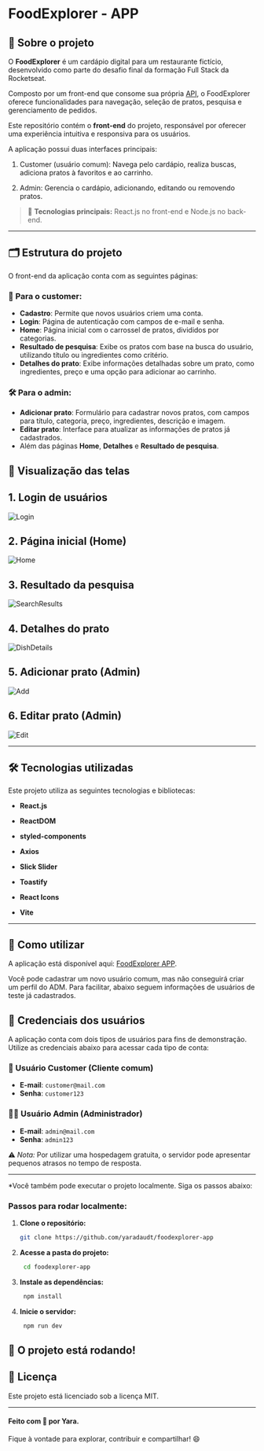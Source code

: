 # FoodExplorer - APP

## 📖 Sobre o projeto

O **FoodExplorer** é um cardápio digital para um restaurante fictício, desenvolvido como parte do desafio final da formação Full Stack da Rocketseat.  

Composto por um front-end que consome sua própria [API](https://github.com/yaradaudt/foodexplorer-api), o FoodExplorer oferece funcionalidades para navegação, seleção de pratos, pesquisa e gerenciamento de pedidos.  

Este repositório contém o **front-end** do projeto, responsável por oferecer uma experiência intuitiva e responsiva para os usuários.

A aplicação possui duas interfaces principais:

1. Customer (usuário comum): Navega pelo cardápio, realiza buscas, adiciona pratos à favoritos e ao carrinho.

2. Admin: Gerencia o cardápio, adicionando, editando ou removendo pratos.

> 🚀 **Tecnologias principais:** React.js no front-end e Node.js no back-end.

---

## 🗂 Estrutura do projeto

O front-end da aplicação conta com as seguintes páginas:

### 👤 Para o customer:

- **Cadastro**: Permite que novos usuários criem uma conta.
- **Login**: Página de autenticação com campos de e-mail e senha.
- **Home**: Página inicial com o carrossel de pratos, divididos por categorias.
- **Resultado de pesquisa**: Exibe os pratos com base na busca do usuário, utilizando título ou ingredientes como critério.
- **Detalhes do prato**: Exibe informações detalhadas sobre um prato, como ingredientes, preço e uma opção para adicionar ao carrinho.

### 🛠️ Para o admin:

- **Adicionar prato**: Formulário para cadastrar novos pratos, com campos para título, categoria, preço, ingredientes, descrição e imagem.
- **Editar prato**: Interface para atualizar as informações de pratos já cadastrados.
- Além das páginas **Home**, **Detalhes** e **Resultado de pesquisa**.

## 📸 Visualização das telas


**1. Login de usuários**
--
![Login](https://github.com/user-attachments/assets/cbb519e8-923a-4d89-b276-d18759ffa55d)


**2. Página inicial (Home)**  
--
![Home](https://github.com/user-attachments/assets/dade741d-9954-4f8a-ae20-e4d45ad8571e)


**3. Resultado da pesquisa**  
--
![SearchResults](https://github.com/user-attachments/assets/ce4ba0e0-a0d1-4e90-8908-7ebae3e26396)


**4. Detalhes do prato**  
--
![DishDetails](https://github.com/user-attachments/assets/4ccc6279-3658-4451-8322-efbe1bfa2fe9)

**5. Adicionar prato (Admin)**
--
![Add](https://github.com/user-attachments/assets/db17ceaf-e7ab-44cc-9a4a-0dd0b115a0ba) 

**6. Editar prato (Admin)**  
--
![Edit](https://github.com/user-attachments/assets/22c36a21-7239-4da6-abc4-e09b70a6021f)

---

## 🛠️ Tecnologias utilizadas

Este projeto utiliza as seguintes tecnologias e bibliotecas:

- **React.js**  

- **ReactDOM**  

- **styled-components**  

- **Axios**  

- **Slick Slider**  

- **Toastify**  

- **React Icons**  

- **Vite**  

---

## 🚀 Como utilizar

A aplicação está disponível aqui: [FoodExplorer APP](https://fooodexplorer-app.netlify.app/). 

Você pode cadastrar um novo usuário comum, mas não conseguirá criar um perfil do ADM. Para facilitar, abaixo seguem informações de usuários de teste já cadastrados.

## 🔑 Credenciais dos usuários

A aplicação conta com dois tipos de usuários para fins de demonstração. Utilize as credenciais abaixo para acessar cada tipo de conta:

### 👤 Usuário Customer (Cliente comum)
- **E-mail**: `customer@mail.com`  
- **Senha**: `customer123`

### 👨‍💼 Usuário Admin (Administrador)
- **E-mail**: `admin@mail.com`  
- **Senha**: `admin123`

⚠️ *Nota:* Por utilizar uma hospedagem gratuita, o servidor pode apresentar pequenos atrasos no tempo de resposta.  

---

 *Você também pode executar o projeto localmente. Siga os passos abaixo:
### Passos para rodar localmente:

1. **Clone o repositório:**
   ```bash
   git clone https://github.com/yaradaudt/foodexplorer-app 
   ```

2. **Acesse a pasta do projeto:**
   ```bash
    cd foodexplorer-app
    ```

3. **Instale as dependências:**
   ```bash
    npm install
    ```

4. **Inicie o servidor:**
   ```bash
    npm run dev
    ```

## 🚀 O projeto está rodando! 

## 📝 Licença

Este projeto está licenciado sob a licença MIT.

---

#### Feito com 💜 por Yara. 
Fique à vontade para explorar, contribuir e compartilhar! 😄
